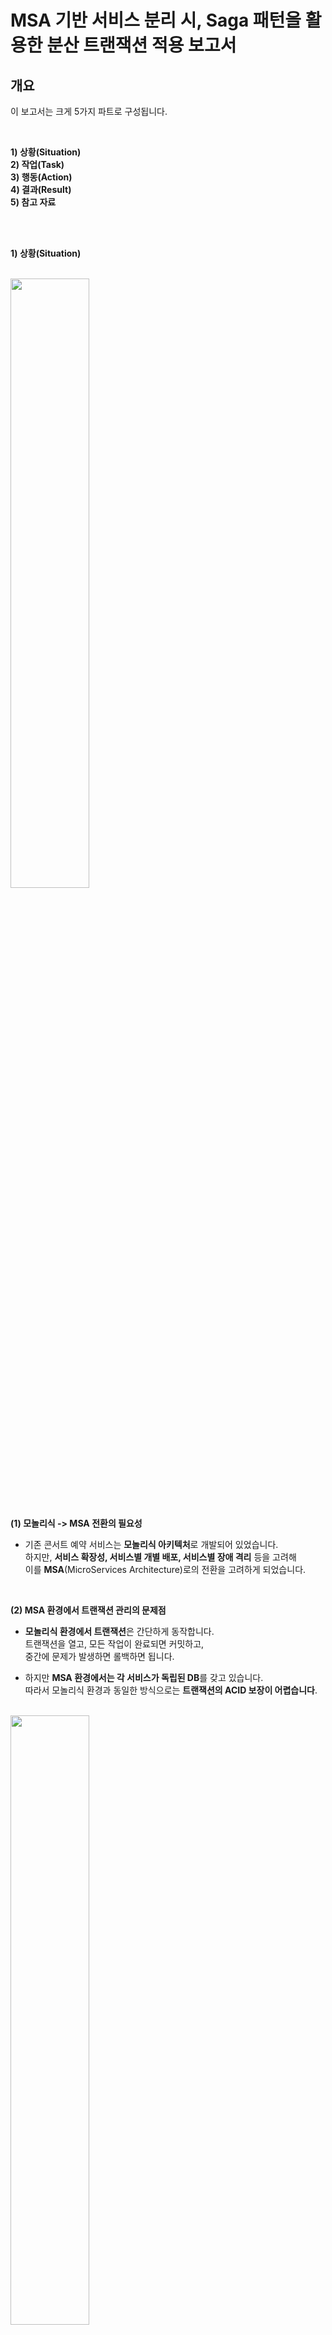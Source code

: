 
# MSA 기반 서비스 분리 시, Saga 패턴을 활용한 분산 트랜잭션 적용 보고서 

## 개요

이 보고서는 크게 5가지 파트로 구성됩니다.

<br> 
  
**1) 상황(Situation)** <br>
**2) 작업(Task)** <br>
**3) 행동(Action)** <br>
**4) 결과(Result)** <br>
**5) 참고 자료** <br> 


<br> 
<br>


**1) 상황(Situation)** <br>

<br> 

<img src="https://github.com/user-attachments/assets/2e7b71e7-cbee-4306-ba58-84d144972884" width="50%" />


<br> 
<br> 

**(1) 모놀리식 -> MSA 전환의 필요성**

- 기존 콘서트 예약 서비스는 **모놀리식 아키텍처**로 개발되어 있었습니다. <br>
  하지만, **서비스 확장성, 서비스별 개별 배포, 서비스별 장애 격리** 등을 고려해 <br>
  이를 **MSA**(MicroServices Architecture)로의 전환을 고려하게 되었습니다.

<br> 

**(2) MSA 환경에서 트랜잭션 관리의 문제점**

- **모놀리식 환경에서 트랜잭션**은 간단하게 동작합니다. <br>
  트랜잭션을 열고, 모든 작업이 완료되면 커밋하고, <br> 
  중간에 문제가 발생하면 롤백하면 됩니다. <br>
    
- 하지만 **MSA 환경에서는 각 서비스가 독립된 DB**를 갖고 있습니다. <br>
  따라서 모놀리식 환경과 동일한 방식으로는 **트랜잭션의 ACID 보장이 어렵습니다**. <br>

<br> 

<img src="https://github.com/user-attachments/assets/c02770cb-93c7-42c6-9cf8-4bdc486e6c08" width="50%" />

- 예를 들어, MSA 환경에서 **예약- 멤버 잔액 차감 - 결제**가 순차적으로 일어나야 하는 MSA 환경에서 <br>
  결제 과정에서 에러가 발생하면 결제 DB의 트랜잭션만 롤백되는 것이 아니라 <br>
  이전 단계인 **예약 및 멤버 잔액 차감의 트랜잭션도 모두 롤백**되어야 합니다. <br>

- 따라서, MSA 환경으로 전환하려면 **분산 트랜잭션 관리가 필요**하며, <br>
  이를 통해 여러 개의 분산 트랜잭션을 하나처럼 관리하고, ACID 보장을 유지해야 했습니다. <br>  



<br> 
<br> 


**2) 작업(Task)** <br>

- MSA 환경에서 분산 트랜잭션을 관리하는 대표적인 방법은 2가지가 있습니다. <br> 
  그것은 **2PC(Two-Phase Commit) 방식과 Saga 패턴**입니다. <br>
  각각의 특징을 학습하고, 장단점을 비교해봤습니다. <br>

<br> 

**(1) 2PC(Two-Phase Commit)** <br> 

- **Two-Phase Commit**은 분산 트랜잭션을 처리하는데 사용되는 프로토콜로, <br>
  트랜잭션의 **성공** 또는 **실패**를 결정하는 **코디네이터**가 존재하는 접근 방식입니다. <br>
  이 프로토콜은 **두 단계**로 나눠져 있으며, 각 단계에서 코디네이터가 중요한 역할을 합니다. 

<br> 

**(1-1) 투표 단계(Voting Phase)** <br> 
<br> 
<img src="https://github.com/user-attachments/assets/9b559a3c-1bd5-4fbd-a7d5-d78be3e5c1b3" alt="Image 1" width="50%">

- 코디네이터는 각 트랜잭션 참가자에게 **커밋 가능 여부**를 질의합니다. <br>
- 각 참가자는 자신이 처리한 트랜잭션의 상태를 점검한 후, <br>
  커밋할 수 있으면 Yes를, 그렇지 않으면 No를 응답합니다. <br>

<br> 
 
**(1-2) 커밋 단계(Commit Phase)** <br> 
<br>
<img src="https://github.com/user-attachments/assets/9a14741f-fd6a-408d-aefd-11f7351da2df" alt="Image 2" width="50%">

- 만약 모든 참가자가 **트랜잭션 커밋 가능**하다고 응답했을 경우에 <br>
  **코디네이터**는 커밋 요청을 보내, 트랜잭션을 **성공적으로 완료**합니다. <br>

- 하지만 **단 하나의 서비스**라도, **트랜잭션 커밋 불가**하다고 응답하거나, 트랜잭션 도중 **에러가 발생**하면, <br>
  코디네이터는 **롤백 요청**을 보내고, **트랜잭션을 전체 실패로 처리**하여 **모든 참가자가 롤백**하도록 합니다. <br> 


<br> 

**(1-3) 결론** <br> 

- **2PC 방식**의 **장점과 단점**은 아래와 같습니다.

| 항목   | 내용                                                                 |
|--------|----------------------------------------------------------------------|
| 장점   | 트랜잭션의 원자성(All or nothing)을 보장합니다. |
|        | 데이터 일관성을 보장합니다.                                           |
| 단점   | 2PC는 코디네이터에 의존적이어서, 코디네이터 장애 시 모든 트랜잭션 작업이 중단됩니다. |
|        | 2PC는 참여자가 많아질수록 복잡도가 증가합니다.                         |
|        | 2PC는 블로킹 방식으로 동작하므로, 참여자 중 하나가 응답을 하지 않으면 전체 트랜잭션이 블로킹됩니다. |
|        | NoSQL 등 일부 DBMS가 지원하지 않으면 사용할 수 없습니다.                   |

- 결론적으로, 2PC 방식은 **높은 일관성**을 제공하지만, 그 대가로 **낮은 가용성**과 **낮은 확장성**을 가진 방식입니다.


